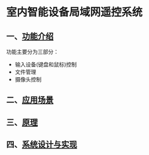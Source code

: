 # __室内智能设备局域网遥控系统__

## 一、[功能介绍](features/features.md)
功能主要分为三部分：

- 输入设备(键盘和鼠标)控制
- 文件管理
- 摄像头控制

## 二、[应用场景](applications/application.md)

## 三、[原理](principles/principles.md)

## 四、[系统设计与实现](design/design.md)
